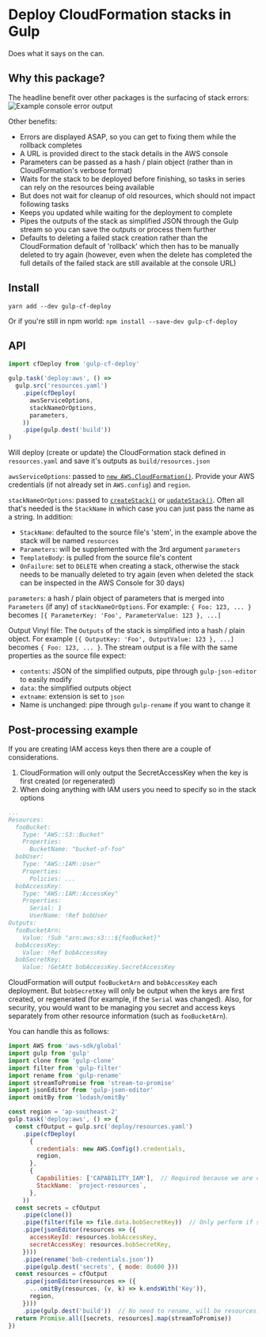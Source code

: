 # Deploy CloudFormation stacks in Gulp 

Does what it says on the can. 

## Why this package? 

The headline benefit over other packages is the surfacing of stack errors:
![Example console error output](https://s3.amazonaws.com/mindhive-package-media/gulp-cf-deploy/error-output-example.png)

Other benefits:

- Errors are displayed ASAP, so you can get to fixing them while the rollback completes
- A URL is provided direct to the stack details in the AWS console
- Parameters can be passed as a hash / plain object (rather than in CloudFormation's verbose format)
- Waits for the stack to be deployed before finishing, so tasks in series can rely on the resources being available
- But does not wait for cleanup of old resources, which should not impact following tasks 
- Keeps you updated while waiting for the deployment to complete
- Pipes the outputs of the stack as simplified JSON through the Gulp stream so you can save the outputs or process 
	them further 
- Defaults to deleting a failed stack creation rather than the CloudFormation default of 'rollback' which then has 
	to be manually deleted to try again (however, even when the delete has completed the full details of the 
	failed stack are still available at the console URL)

## Install

`yarn add --dev gulp-cf-deploy`

Or if you're still in npm world: `npm install --save-dev gulp-cf-deploy`

## API
  
```js
import cfDeploy from 'gulp-cf-deploy'

gulp.task('deploy:aws', () =>
  gulp.src('resources.yaml')
    .pipe(cfDeploy(
      awsServiceOptions,
      stackNameOrOptions,
      parameters,
    ))
    .pipe(gulp.dest('build'))
)
```  

Will deploy (create or update) the CloudFormation stack defined in `resources.yaml` 
and save it's outputs as `build/resources.json`

`awsServiceOptions`: passed to [`new AWS.CloudFormation()`](https://docs.aws.amazon.com/AWSJavaScriptSDK/latest/AWS/CloudFormation.html#constructor-property).
Provide your AWS credentials (if not already set in `AWS.config`) and `region`.
 
`stackNameOrOptions`: passed to [`createStack()`](https://docs.aws.amazon.com/AWSJavaScriptSDK/latest/AWS/CloudFormation.html#createStack-property) 
or [`updateStack()`](https://docs.aws.amazon.com/AWSJavaScriptSDK/latest/AWS/CloudFormation.html#updateStack-property).
Often all that's needed is the `StackName` in which case you can just pass the name as a string.
In addition: 
     
- `StackName`: defaulted to the source file's 'stem', in the example above the stack will be named `resources`
- `Parameters`: will be supplemented with the 3rd argument `parameters` 
- `TemplateBody`: is pulled from the source file's content
- `OnFailure`: set to `DELETE` when creating a stack, otherwise the stack needs to be manually deleted to try again 
	(even when deleted the stack can be inspected in the AWS Console for 30 days)   

`parameters`: a hash / plain object of parameters that is merged into `Parameters` (if any) of `stackNameOrOptions`.
	For example: `{ Foo: 123, ... }` becomes `[{ ParameterKey: 'Foo', ParameterValue: 123 }, ...]`	  

Output Vinyl file: The `Outputs` of the stack is simplified into a hash / plain object. 
 	For example `[{ OutputKey: 'Foo', OutputValue: 123 }, ...]` becomes `{ Foo: 123, ... }`.
	The stream output is a file with the same properties as the source file expect:

- `contents`: JSON of the simplified outputs, pipe through `gulp-json-editor` to easily modify 
- `data`: the simplified outputs object
- `extname`: extension is set to `json` 
- Name is unchanged: pipe through `gulp-rename` if you want to change it 

## Post-processing example
 
If you are creating IAM access keys then there are a couple of considerations.
 
1. CloudFormation will only output the SecretAccessKey when the key is first created (or regenerated)
2. When doing anything with IAM users you need to specify so in the stack options
 
```yaml
...
Resources:
  fooBucket:
    Type: "AWS::S3::Bucket"
    Properties:
      BucketName: "bucket-of-foo"
  bobUser:
    Type: "AWS::IAM::User"
    Properties:
      Policies: ...
  bobAccessKey:
    Type: "AWS::IAM::AccessKey"
    Properties:
      Serial: 1
      UserName: !Ref bobUser
Outputs:
  fooBucketArn:
    Value: !Sub "arn:aws:s3:::${fooBucket}"
  bobAccessKey:
    Value: !Ref bobAccessKey
  bobSecretKey:
    Value: !GetAtt bobAccessKey.SecretAccessKey
```

CloudFormation will output `fooBucketArn` and `bobAccessKey` each deployment. 
But `bobSecretKey` will only be output when the keys are first created, or regenerated 
(for example, if the `Serial` was changed). Also, for security, you would want to be managing
you secret and access keys separately from other resource information (such as `fooBucketArn`).

You can handle this as follows:

```js
import AWS from 'aws-sdk/global'
import gulp from 'gulp'
import clone from 'gulp-clone'
import filter from 'gulp-filter'
import rename from 'gulp-rename'
import streamToPromise from 'stream-to-promise'
import jsonEditor from 'gulp-json-editor'
import omitBy from 'lodash/omitBy'

const region = 'ap-southeast-2' 
gulp.task('deploy:aws', () => {
  const cfOutput = gulp.src('deploy/resources.yaml')
    .pipe(cfDeploy(
      {
        credentials: new AWS.Config().credentials,
        region,
      },
      {
        Capabilities: ['CAPABILITY_IAM'],  // Required because we are creating a user
        StackName: `project-resources`,
      },
    ))
  const secrets = cfOutput
    .pipe(clone())
    .pipe(filter(file => file.data.bobSecretKey))  // Only perform if secret key was output
    .pipe(jsonEditor(resources => ({
      accessKeyId: resources.bobAccessKey,
      secretAccessKey: resources.bobSecretKey,
    })))
    .pipe(rename('bob-credentials.json'))
    .pipe(gulp.dest('secrets', { mode: 0o600 }))
  const resources = cfOutput
    .pipe(jsonEditor(resources => ({
      ...omitBy(resources, (v, k) => k.endsWith('Key')),
      region,
    })))
    .pipe(gulp.dest('build'))  // No need to rename, will be resources.json
  return Promise.all([secrets, resources].map(streamToPromise))
})
```
